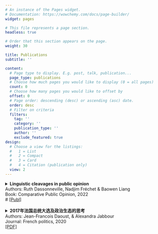 ```yaml
---
# An instance of the Pages widget.
# Documentation: https://wowchemy.com/docs/page-builder/
widget: pages

# This file represents a page section.
headless: true

# Order that this section appears on the page.
weight: 30

title: Publications
subtitle: ''

content:
  # Page type to display. E.g. post, talk, publication...
  page_type: publications
  # Choose how much pages you would like to display (0 = all pages)
  count: 0
  # Choose how many pages you would like to offset by
  offset: 0
  # Page order: descending (desc) or ascending (asc) date.
  order: desc
  # Filter on criteria
  filters:
    tag: ''
    category: ''
    publication_type: ''
    author: ''
    exclude_featured: true
design:
  # Choose a view for the listings:
  #   1 = List
  #   2 = Compact
  #   3 = Card
  #   4 = Citation (publication only)
  view: 2
---
```


<details>
  <summary><strong>Linguistic cleavages in public opinion</strong>  
</summary>

Linguistic diversity is a feature of many democratic countries. In a more limited 
number of cases, however, language constitutes a social and political cleavage. Given 
the importance of language in nation-building, such divides often go hand in hand 
with the linguistic minority calling for independence. But how important is the role 
of language, and does it extend beyond a connection with attitudes and opinions 
directly linked with the rights and claims to self-governance of different linguistic 
groups? This chapter first offers an overview of earlier work on language as an indicator 
of social and political differences. In a second section, the chapter zooms in on the 
dividing role of language in public opinion in Belgium and Canada.
  
</details>
Authors: Ruth Dassonneville, Nadjim Fréchet & Baowen Liang <br/>
Book: Comparative Public Opinion, 2022 <br/>
# <a href="https://doi.org/10.1016/j.electstud.2021.102291">[Publ]</a><br/>  
<br/>

<details>
  <summary><strong>2017年法国总统大选及政治生态的思考</strong> 
</summary>

From 1970 to 2018, either the Québec Liberal Party or the Parti Québécois won the elections in Québec. The Coalition Avenir Québec ended this long period of bipartisan alternation by winning a majority of seats in the 2018 election. Using datasets that cover five elections (2007, 2008, 2012, 2014, and 2018) over a period of 11 years, we provide a unique longitudinal perspective of citizens’ vote choice calculus. More specifically, we analyse long-term factors that are known to be crucial to make sense of electoral outcomes. Do factors such as generations, sex, attitudes towards Québec sovereignty and party identification have the same weight in voters’ calculus over time? Our results show a relative stability, but also several interesting variations, especially regarding the effect of support for Québec independence. This perspective deepens our understanding of recent political developments in Québec politics.
</details>
Authors: Jean-Francois Daoust, & Alexandra Jabbour <br/>
Journal: French politics, 2020<br/>
<a href="https://doi.org/10.1057/s41253-020-00120-y">[PDF]</a><br/>
